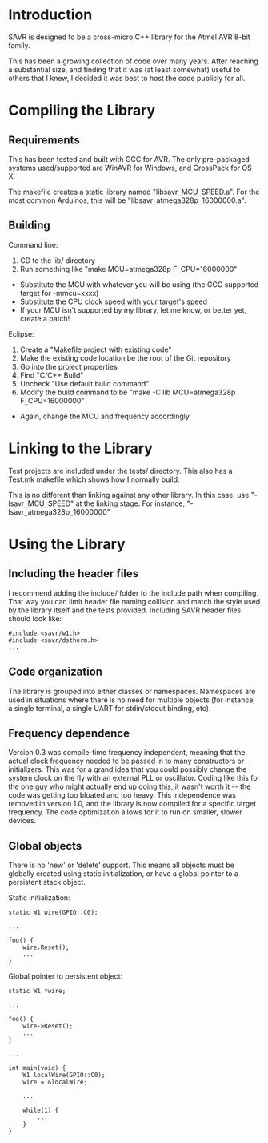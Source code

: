 

# Introduction #

SAVR is designed to be a cross-micro C++ library for the Atmel AVR 8-bit family.

This has been a growing collection of code over many years. After reaching a substantial size, and finding that it was (at least somewhat) useful to others that I knew, I decided it was best to host the code publicly for all.

# Compiling the Library #

## Requirements ##
This has been tested and built with GCC for AVR. The only pre-packaged systems used/supported are WinAVR for Windows, and CrossPack for OS X.

The makefile creates a static library named "libsavr`_`MCU`_`SPEED.a". For the most common Arduinos, this will be "libsavr`_`atmega328p`_`16000000.a".

## Building ##
Command line:
  1. CD to the lib/ directory
  1. Run something like "make MCU=atmega328p F`_`CPU=16000000"
  * Substitute the MCU with whatever you will be using (the GCC supported target for -mmcu=xxxx)
  * Substitute the CPU clock speed with your target's speed
  * If your MCU isn't supported by my library, let me know, or better yet, create a patch!

Eclipse:
  1. Create a "Makefile project with existing code"
  1. Make the existing code location be the root of the Git repository
  1. Go into the project properties
  1. Find "C/C++ Build"
  1. Uncheck "Use default build command"
  1. Modify the build command to be "make -C lib MCU=atmega328p F`_`CPU=16000000"
  * Again, change the MCU and frequency accordingly


# Linking to the Library #
Test projects are included under the tests/ directory. This also has a Test.mk makefile which shows how I normally build.

This is no different than linking against any other library. In this case, use "-lsavr`_`MCU`_`SPEED" at the linking stage. For instance, "-lsavr`_`atmega328p`_`16000000"

# Using the Library #

## Including the header files ##
I recommend adding the include/ folder to the include path when compiling. That way you can limit header file naming collision and match the style used by the library itself and the tests provided. Including SAVR header files should look like:
```
#include <savr/w1.h>
#include <savr/dstherm.h>
...
```

## Code organization ##
The library is grouped into either classes or namespaces. Namespaces are used in situations where there is no need for multiple objects (for instance, a single terminal, a single UART for stdin/stdout binding, etc).

## Frequency dependence ##
Version 0.3 was compile-time frequency independent, meaning that the actual clock frequency needed to be passed in to many constructors or initializers. This was for a grand idea that you could possibly change the system clock on the fly with an external PLL or oscillator. Coding like this for the one guy who might actually end up doing this, it wasn't worth it -- the code was getting too bloated and too heavy. This independence was removed in version 1.0, and the library is now compiled for a specific target frequency. The code optimization allows for it to run on smaller, slower devices.


## Global objects ##
There is no 'new' or 'delete' support. This means all objects must be globally created using static initialization, or have a global pointer to a persistent stack object.

Static initialization:
```
static W1 wire(GPIO::C0);

...

foo() {
    wire.Reset();
    ...
}
```

Global pointer to persistent object:

```
static W1 *wire;

...

foo() {
    wire->Reset();
    ...
}

...

int main(void) {
    W1 localWire(GPIO::C0);
    wire = &localWire;

    ...

    while(1) {
        ...
    }
}
```